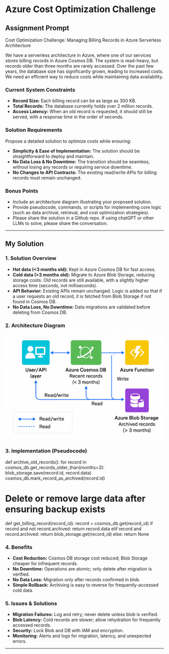 # Azure Cost Optimization Challenge

## Assignment Prompt

Cost Optimization Challenge: Managing Billing Records in Azure Serverless Architecture

We have a serverless architecture in Azure, where one of our services stores billing records in Azure Cosmos DB. The system is read-heavy, but records older than three months are rarely accessed.
Over the past few years, the database size has significantly grown, leading to increased costs. We need an efficient way to reduce costs while maintaining data availability.

### Current System Constraints

- **Record Size:** Each billing record can be as large as 300 KB.
- **Total Records:** The database currently holds over 2 million records.
- **Access Latency:** When an old record is requested, it should still be served, with a response time in the order of seconds.

### Solution Requirements

Propose a detailed solution to optimize costs while ensuring:
- **Simplicity & Ease of Implementation:** The solution should be straightforward to deploy and maintain.
- **No Data Loss & No Downtime:** The transition should be seamless, without losing any records or requiring service downtime.
- **No Changes to API Contracts:** The existing read/write APIs for billing records must remain unchanged.

### Bonus Points

- Include an architecture diagram illustrating your proposed solution.
- Provide pseudocode, commands, or scripts for implementing core logic (such as data archival, retrieval, and cost optimization strategies).
- Please share the solution in a Github repo. If using chatGPT or other LLMs to solve, please share the conversation.

---

## My Solution

### 1. Solution Overview

- **Hot data (<3 months old):** Kept in Azure Cosmos DB for fast access.
- **Cold data (>3 months old):** Migrate to Azure Blob Storage, reducing storage costs. Old records are still available, with a slightly higher access time (seconds, not milliseconds).
- **API Behavior:** Existing APIs remain unchanged. Logic is added so that if a user requests an old record, it is fetched from Blob Storage if not found in Cosmos DB.
- **No Data Loss, No Downtime:** Data migrations are validated before deleting from Cosmos DB.

### 2. Architecture Diagram
![architecture](architecture.png)


### 3. Implementation (Pseudocode)
def archive_old_records():
for record in cosmos_db.get_records_older_than(months=3):
blob_storage.save(record.id, record.data)
cosmos_db.mark_record_as_archived(record.id)
# Delete or remove large data after ensuring backup exists

def get_billing_record(record_id):
record = cosmos_db.get(record_id)
if record and not record.archived:
return record.data
elif record and record.archived:
return blob_storage.get(record_id)
else:
return None


### 4. Benefits

- **Cost Reduction:** Cosmos DB storage cost reduced; Blob Storage cheaper for infrequent records.
- **No Downtime:** Operations are atomic; only delete after migration is verified.
- **No Data Loss:** Migration only after records confirmed in blob.
- **Simple Rollback:** Archiving is easy to reverse for frequently-accessed cold data.

### 5. Issues & Solutions

- **Migration Failures:** Log and retry; never delete unless blob is verified.
- **Blob Latency:** Cold records are slower; allow rehydration for frequently accessed records.
- **Security:** Lock Blob and DB with IAM and encryption.
- **Monitoring:** Alerts and logs for migration, latency, and unexpected errors.

---


